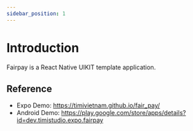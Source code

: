```yaml
---
sidebar_position: 1
---
```


# Introduction

Fairpay is a React Native UIKIT template application.

## Reference

- Expo Demo: https://timivietnam.github.io/fair_pay/
- Android Demo: https://play.google.com/store/apps/details?id=dev.timistudio.expo.fairpay